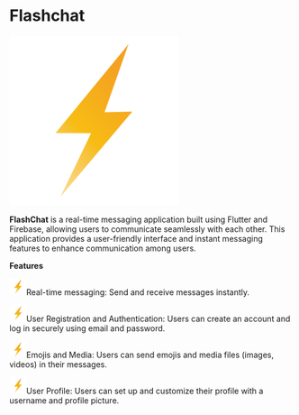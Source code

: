 # Flashchat
<img src="assets/images/logo.png" alt="Image Description" width="300">

**FlashChat** is a real-time messaging application built using Flutter and Firebase, allowing users to communicate seamlessly with each other. This application provides a user-friendly interface and instant messaging features to enhance communication among users.

**Features**

<img src="assets/images/logo.png" alt="Image Description" width="30">Real-time messaging: Send and receive messages instantly.

<img src="assets/images/logo.png" alt="Image Description" width="30">User Registration and Authentication: Users can create an account and log in securely using email and password.

<img src="assets/images/logo.png" alt="Image Description" width="30">Emojis and Media: Users can send emojis and media files (images, videos) in their messages.

<img src="assets/images/logo.png" alt="Image Description" width="30">User Profile: Users can set up and customize their profile with a username and profile picture.


